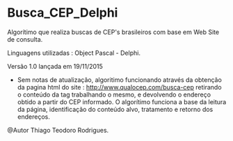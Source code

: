 # Busca_CEP_Delphi

Algorítimo que realiza buscas de CEP's brasileiros com base em Web Site de 
consulta.

Linguagens utilizadas : Object Pascal - Delphi.

Versão 1.0 lançada em 19/11/2015
   * Sem notas de atualização, algoritimo funcionando através da obtenção da
     pagina html do site : http://www.qualocep.com/busca-cep retirando o
     conteúdo da tag <title></title> trabalhando o  mesmo, e devolvendo o
     endereço obtido a partir do CEP informado.
     O algorítimo funciona a base da leitura da página, identificação do
     conteúdo alvo, tratamento e retorno dos endereços.


@Autor Thiago Teodoro Rodrigues.